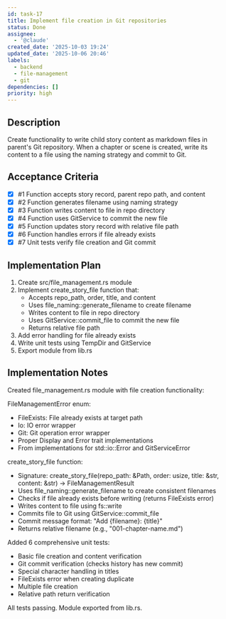 ```yaml
---
id: task-17
title: Implement file creation in Git repositories
status: Done
assignee:
  - '@claude'
created_date: '2025-10-03 19:24'
updated_date: '2025-10-06 20:46'
labels:
  - backend
  - file-management
  - git
dependencies: []
priority: high
---
```


## Description

<!-- SECTION:DESCRIPTION:BEGIN -->
Create functionality to write child story content as markdown files in parent's Git repository. When a chapter or scene is created, write its content to a file using the naming strategy and commit to Git.
<!-- SECTION:DESCRIPTION:END -->

## Acceptance Criteria
<!-- AC:BEGIN -->
- [x] #1 Function accepts story record, parent repo path, and content
- [x] #2 Function generates filename using naming strategy
- [x] #3 Function writes content to file in repo directory
- [x] #4 Function uses GitService to commit the new file
- [x] #5 Function updates story record with relative file path
- [x] #6 Function handles errors if file already exists
- [x] #7 Unit tests verify file creation and Git commit
<!-- AC:END -->

## Implementation Plan

<!-- SECTION:PLAN:BEGIN -->
1. Create src/file_management.rs module
2. Implement create_story_file function that:
   - Accepts repo_path, order, title, and content
   - Uses file_naming::generate_filename to create filename
   - Writes content to file in repo directory
   - Uses GitService::commit_file to commit the new file
   - Returns relative file path
3. Add error handling for file already exists
4. Write unit tests using TempDir and GitService
5. Export module from lib.rs
<!-- SECTION:PLAN:END -->

## Implementation Notes

<!-- SECTION:NOTES:BEGIN -->
Created file_management.rs module with file creation functionality:

FileManagementError enum:
- FileExists: File already exists at target path
- Io: IO error wrapper
- Git: Git operation error wrapper
- Proper Display and Error trait implementations
- From implementations for std::io::Error and GitServiceError

create_story_file function:
- Signature: create_story_file(repo_path: &Path, order: usize, title: &str, content: &str) -> FileManagementResult<String>
- Uses file_naming::generate_filename to create consistent filenames
- Checks if file already exists before writing (returns FileExists error)
- Writes content to file using fs::write
- Commits file to Git using GitService::commit_file
- Commit message format: "Add {filename}: {title}"
- Returns relative filename (e.g., "001-chapter-name.md")

Added 6 comprehensive unit tests:
- Basic file creation and content verification
- Git commit verification (checks history has new commit)
- Special character handling in titles
- FileExists error when creating duplicate
- Multiple file creation
- Relative path return verification

All tests passing. Module exported from lib.rs.
<!-- SECTION:NOTES:END -->
